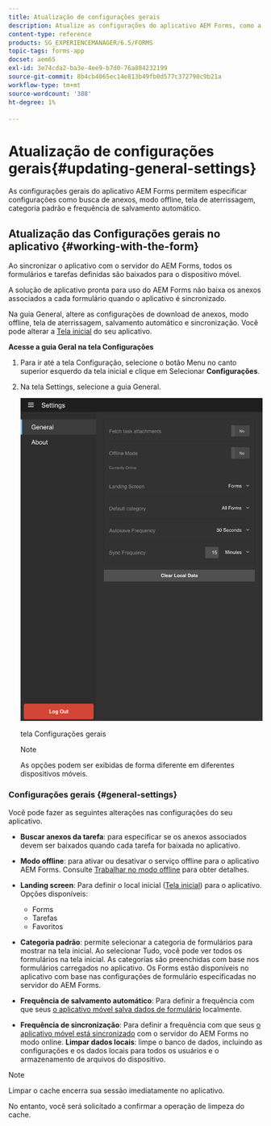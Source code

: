 ```yaml
---
title: Atualização de configurações gerais
description: Atualize as configurações do aplicativo AEM Forms, como a tela inicial, e busque as opções de pontos iniciais e anexos
content-type: reference
products: SG_EXPERIENCEMANAGER/6.5/FORMS
topic-tags: forms-app
docset: aem65
exl-id: 3e74cda2-ba3e-4ee9-b7d0-76a804232199
source-git-commit: 8b4cb4065ec14e813b49fb0d577c372790c9b21a
workflow-type: tm+mt
source-wordcount: '388'
ht-degree: 1%

---
```


# Atualização de configurações gerais{#updating-general-settings}

As configurações gerais do aplicativo AEM Forms permitem especificar configurações como busca de anexos, modo offline, tela de aterrissagem, categoria padrão e frequência de salvamento automático.

## Atualização das Configurações gerais no aplicativo {#working-with-the-form}

Ao sincronizar o aplicativo com o servidor do AEM Forms, todos os formulários e tarefas definidas são baixados para o dispositivo móvel.

A solução de aplicativo pronta para uso do AEM Forms não baixa os anexos associados a cada formulário quando o aplicativo é sincronizado.

Na guia General, altere as configurações de download de anexos, modo offline, tela de aterrissagem, salvamento automático e sincronização. Você pode alterar a [Tela inicial](../../forms/using/home-screen.md) do seu aplicativo.

**Acesse a guia Geral na tela Configurações**

1. Para ir até a tela Configuração, selecione o botão Menu no canto superior esquerdo da tela inicial e clique em Selecionar **Configurações**.
1. Na tela Settings, selecione a guia General.

   ![Configurações gerais no aplicativo AEM Forms](assets/gen-settings-1.png)

   tela Configurações gerais

   >[!NOTE]
   >
   >As opções podem ser exibidas de forma diferente em diferentes dispositivos móveis.

### Configurações gerais {#general-settings}

Você pode fazer as seguintes alterações nas configurações do seu aplicativo.

* **Buscar anexos da tarefa**: para especificar se os anexos associados devem ser baixados quando cada tarefa for baixada no aplicativo.
* **Modo offline**: para ativar ou desativar o serviço offline para o aplicativo AEM Forms. Consulte [Trabalhar no modo offline](/help/forms/using/work-offline-mode.md) para obter detalhes.
* **Landing screen**: Para definir o local inicial ([Tela inicial](../../forms/using/home-screen.md)) para o aplicativo.
Opções disponíveis:

   * Forms
   * Tarefas
   * Favoritos

* **Categoria padrão**: permite selecionar a categoria de formulários para mostrar na tela inicial. Ao selecionar Tudo, você pode ver todos os formulários na tela inicial. As categorias são preenchidas com base nos formulários carregados no aplicativo. Os Forms estão disponíveis no aplicativo com base nas configurações de formulário especificadas no servidor do AEM Forms.

* **Frequência de salvamento automático**: Para definir a frequência com que seus [o aplicativo móvel salva dados de formulário](../../forms/using/autosave-data-app.md) localmente.
* **Frequência de sincronização**: Para definir a frequência com que seus [o aplicativo móvel está sincronizado](../../forms/using/sync-app.md) com o servidor do AEM Forms no modo online.
  **Limpar dados locais**: limpe o banco de dados, incluindo as configurações e os dados locais para todos os usuários e o armazenamento de arquivos do dispositivo.

>[!NOTE]
>
>Limpar o cache encerra sua sessão imediatamente no aplicativo.
>
>No entanto, você será solicitado a confirmar a operação de limpeza do cache.
